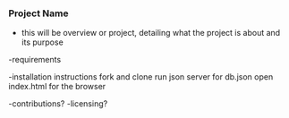 ### Project Name
* this will be overview or project, detailing what the project is about and its purpose

-requirements

-installation instructions
fork and clone
run json server for db.json
open index.html for the browser

-contributions?
-licensing?